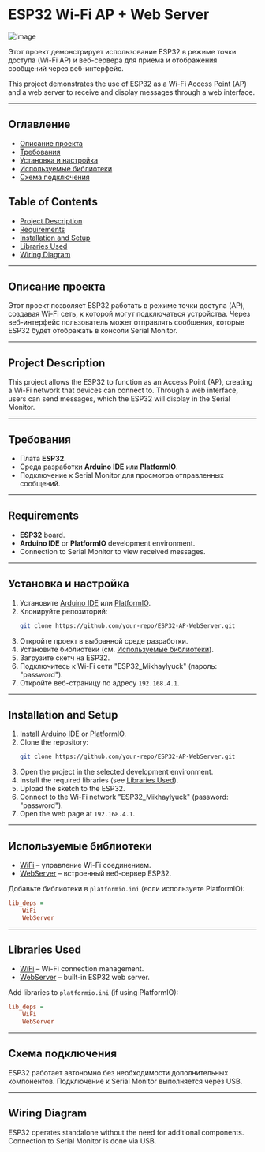# ESP32 Wi-Fi AP + Web Server

![image](https://github.com/user-attachments/assets/304696dd-a527-4c9a-a8b6-bd2fcb11e075)

Этот проект демонстрирует использование ESP32 в режиме точки доступа (Wi-Fi AP) и веб-сервера для приема и отображения сообщений через веб-интерфейс.

This project demonstrates the use of ESP32 as a Wi-Fi Access Point (AP) and a web server to receive and display messages through a web interface.

---

## Оглавление
- [Описание проекта](#описание-проекта)
- [Требования](#требования)
- [Установка и настройка](#установка-и-настройка)
- [Используемые библиотеки](#используемые-библиотеки)
- [Схема подключения](#схема-подключения)

## Table of Contents
- [Project Description](#project-description)
- [Requirements](#requirements)
- [Installation and Setup](#installation-and-setup)
- [Libraries Used](#libraries-used)
- [Wiring Diagram](#wiring-diagram)

---

## Описание проекта

Этот проект позволяет ESP32 работать в режиме точки доступа (AP), создавая Wi-Fi сеть, к которой могут подключаться устройства. Через веб-интерфейс пользователь может отправлять сообщения, которые ESP32 будет отображать в консоли Serial Monitor.

---

## Project Description

This project allows the ESP32 to function as an Access Point (AP), creating a Wi-Fi network that devices can connect to. Through a web interface, users can send messages, which the ESP32 will display in the Serial Monitor.

---

## Требования

- Плата **ESP32**.
- Среда разработки **Arduino IDE** или **PlatformIO**.
- Подключение к Serial Monitor для просмотра отправленных сообщений.

---

## Requirements

- **ESP32** board.
- **Arduino IDE** or **PlatformIO** development environment.
- Connection to Serial Monitor to view received messages.

---

## Установка и настройка

1. Установите [Arduino IDE](https://www.arduino.cc/en/software) или [PlatformIO](https://platformio.org/).
2. Клонируйте репозиторий:
   ```bash
   git clone https://github.com/your-repo/ESP32-AP-WebServer.git
   ```
3. Откройте проект в выбранной среде разработки.
4. Установите библиотеки (см. [Используемые библиотеки](#используемые-библиотеки)).
5. Загрузите скетч на ESP32.
6. Подключитесь к Wi-Fi сети "ESP32_Mikhaylyuck" (пароль: "password").
7. Откройте веб-страницу по адресу `192.168.4.1`.

---

## Installation and Setup

1. Install [Arduino IDE](https://www.arduino.cc/en/software) or [PlatformIO](https://platformio.org/).
2. Clone the repository:
   ```bash
   git clone https://github.com/your-repo/ESP32-AP-WebServer.git
   ```
3. Open the project in the selected development environment.
4. Install the required libraries (see [Libraries Used](#libraries-used)).
5. Upload the sketch to the ESP32.
6. Connect to the Wi-Fi network "ESP32_Mikhaylyuck" (password: "password").
7. Open the web page at `192.168.4.1`.

---

## Используемые библиотеки

- [WiFi](https://www.arduino.cc/en/Reference/WiFi) – управление Wi-Fi соединением.
- [WebServer](https://github.com/espressif/arduino-esp32) – встроенный веб-сервер ESP32.

Добавьте библиотеки в `platformio.ini` (если используете PlatformIO):
```ini
lib_deps =
    WiFi
    WebServer
```

---

## Libraries Used

- [WiFi](https://www.arduino.cc/en/Reference/WiFi) – Wi-Fi connection management.
- [WebServer](https://github.com/espressif/arduino-esp32) – built-in ESP32 web server.

Add libraries to `platformio.ini` (if using PlatformIO):
```ini
lib_deps =
    WiFi
    WebServer
```

---

## Схема подключения

ESP32 работает автономно без необходимости дополнительных компонентов. Подключение к Serial Monitor выполняется через USB.

---

## Wiring Diagram

ESP32 operates standalone without the need for additional components. Connection to Serial Monitor is done via USB.

